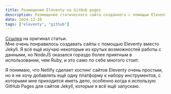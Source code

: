 ```yaml
---
title: Размещение Eleventy на GitHub pages
description: Размещение статического сайта созданного с помощью Eleventy на GitHub pages
date: 2024-12-10
tags: ["eleventy", "github"]
---
```

[Ссылка](https://quinndombrowski.com/blog/2022/05/07/hosting-eleventy-on-github-pages/) на оригинал статьи.   
Мне очень понравилось создавать сайты с помощью Eleventy вместо Jekyll. Я всё ещё изучаю некоторые из крутых 
возможностей работы с данными, но NodeJS оказался гораздо более приятным в использовании, чем Ruby, и это 
само по себе многого стоит.

Я понимаю, что Netlify сделает хостинг сайтов Eleventy очень простым, но я не хочу добавлять ещё одну платформу 
к набору инструментов, с которыми мне приходится иметь дело, особенно когда я использую GitHub Pages для сайтов 
Jekyll, которые я всё ещё запускаю. 
